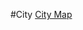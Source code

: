 #City 
[City Map](watabou.github.io/city-generator/?name=Gnin&population=10420&size=32&seed=4549369340223&river=0&coast=0&farms=1&citadel=0&urban_castle=0&hub=false&plaza=1&temple=0&walls=0&shantytown=0&gates=-1)


